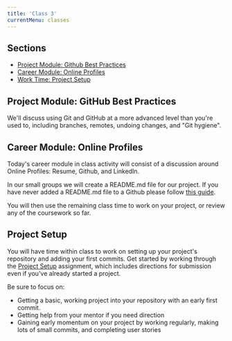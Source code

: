 ```yaml
---
title: 'Class 3'
currentMenu: classes
---
```


## Sections

- [Project Module: Github Best Practices](#project-module-github-best-practices)
- [Career Module: Online Profiles](#career-module-online-profiles)
- [Work Time: Project Setup](#project-setup)

## Project Module: GitHub Best Practices

We'll discuss using Git and GitHub at a more advanced level than you're used to, including branches, remotes, undoing changes, and "Git hygiene".

## Career Module: Online Profiles

Today's career module in class activity will consist of a discussion around Online Profiles: Resume, Github, and LinkedIn.

In our small groups we will create a README.md file for our project. If you have never added a README.md file to a Github please follow [this guide](../../articles/github-readme).

You will then use the remaining class time to work on your project, or review any of the coursework so far.

## Project Setup

You will have time within class to work on setting up your project's repository and adding your first commits. Get started by working through the [Project Setup](../../assignments/project-setup/) assignment, which includes directions for submission even if you've already started a project.

Be sure to focus on:
- Getting a basic, working project into your repository with an early first commit.
- Getting help from your mentor if you need direction
- Gaining early momentum on your project by working regularly, making lots of small commits, and completing user stories